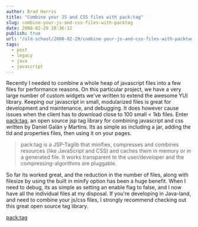 ```yaml
---
author: Brad Harris
title: "Combine your JS and CSS files with pack:tag"
slug: combine-your-js-and-css-files-with-packtag
date: 2008-02-29 20:36:12
publish: true
url: "/old-school/2008-02-29/combine-your-js-and-css-files-with-packtag/"
tags:
  - post
  - legacy
  - java
  - javascript
---
```


Recently I needed to combine a whole heap of javascript files into a few files for performance reasons.  On this particular project, we have a very large number of custom widgets we've written to extend the awesome YUI library.  Keeping our javascript in small, modularized files is great for development and maintenance, and debugging.  It does however cause issues when the client has to download close to 100 small < 1kb files.  Enter [pack:tag][], an open source jsp tag library for combining javascript and css written by Daniel Galán y Martins.  Its as simple as including a jar, adding the tld and properties files, then using it on your pages.


>	pack:tag is a JSP-Taglib that minifies, compresses and combines resources (like JavaScript and CSS) and caches them in memory or in a generated file. It works transparent to the user/developer and the compressing-algorithms are pluggable.


So far its worked great, and the reduction in the number of files, along with filesize by using the built in minify option has been a huge benefit.  When I need to debug, its as simple as setting an enable flag to false, and I now have all the individual files at my disposal.  If you're developing in Java-land, and need to combine your js/css files, I strongly recommend checking out this great open source tag library.

[pack:tag][]

[pack:tag]: http://www.galan.de/pages/packtag
